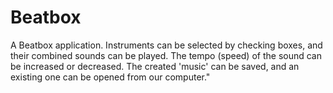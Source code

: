 # Beatbox
A Beatbox application. Instruments can be selected by checking boxes, and their combined sounds can be played. The tempo (speed) of the sound can be increased or decreased. The created 'music' can be saved, and an existing one can be opened from our computer."
